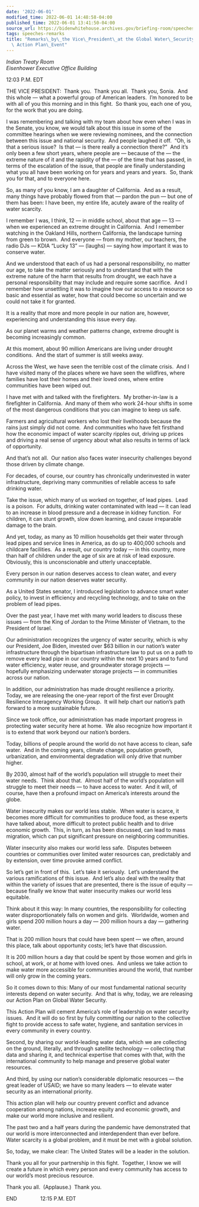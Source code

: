 ```yaml
---
date: '2022-06-01'
modified_time: 2022-06-01 14:48:58-04:00
published_time: 2022-06-01 13:41:50-04:00
source_url: https://bidenwhitehouse.archives.gov/briefing-room/speeches-remarks/2022/06/01/remarks-by-vice-president-harris-at-global-water-security-white-house-action-plan-event/
tags: speeches-remarks
title: "Remarks\_by\_the Vice\_President\_at the Global Water\_Security\_White\_House\
  \ Action Plan\_Event"
---
```

 
*Indian Treaty Room  
Eisenhower Executive Office Building*

12:03 P.M. EDT  
  
THE VICE PRESIDENT:  Thank you.  Thank you all.  Thank you, Sonia.  And
this whole — what a powerful group of American leaders.  I’m honored to
be with all of you this morning and in this fight.  So thank you, each
one of you, for the work that you are doing.  
  
I was remembering and talking with my team about how even when I was in
the Senate, you know, we would talk about this issue in some of the
committee hearings when we were reviewing nominees, and the connection
between this issue and national security.  And people laughed it off. 
“Oh, is that a serious issue?  Is that — is there really a connection
there?”  And it’s only been a few short years, where people are —
because of the — the extreme nature of it and the rapidity of the — of
the time that has passed, in terms of the escalation of the issue, that
people are finally understanding what you all have been working on for
years and years and years.  So, thank you for that, and to everyone
here.  
  
So, as many of you know, I am a daughter of California.  And as a
result, many things have probably flowed from that — pardon the pun —
but one of them has been: I have been, my entire life, acutely aware of
the reality of water scarcity.  
  
I remember I was, I think, 12 — in middle school, about that age — 13 —
when we experienced an extreme drought in California.  And I remember
watching in the Oakland Hills, northern California, the landscape
turning from green to brown.  And everyone — from my mother, our
teachers, the radio DJs — KDIA “Lucky 13” — (laughs) — saying how
important it was to conserve water.   
  
And we understood that each of us had a personal responsibility, no
matter our age, to take the matter seriously and to understand that with
the extreme nature of the harm that results from drought, we each have a
personal responsibility that may include and require some sacrifice. 
And I remember how unsettling it was to imagine how our access to a
resource so basic and essential as water, how that could become so
uncertain and we could not take it for granted.  
  
It is a reality that more and more people in our nation are, however,
experiencing and understanding this issue every day.  
  
As our planet warms and weather patterns change, extreme drought is
becoming increasingly common.  
  
At this moment, about 90 million Americans are living under drought
conditions.  And the start of summer is still weeks away.   
  
Across the West, we have seen the terrible cost of the climate crisis. 
And I have visited many of the places where we have seen the wildfires,
where families have lost their homes and their loved ones, where entire
communities have been wiped out.   
  
I have met with and talked with the firefighters.  My brother-in-law is
a firefighter in California.  And many of them who work 24-hour shifts
in some of the most dangerous conditions that you can imagine to keep us
safe.  
  
Farmers and agricultural workers who lost their livelihoods because the
rains just simply did not come.  And communities who have felt firsthand
how the economic impact of water scarcity ripples out, driving up prices
and driving a real sense of urgency about what also results in terms of
lack of opportunity.  
  
And that’s not all.  Our nation also faces water insecurity challenges
beyond those driven by climate change.   
  
For decades, of course, our country has chronically underinvested in
water infrastructure, depriving many communities of reliable access to
safe drinking water.  
  
Take the issue, which many of us worked on together, of lead pipes. 
Lead is a poison.  For adults, drinking water contaminated with lead —
it can lead to an increase in blood pressure and a decrease in kidney
function.  For children, it can stunt growth, slow down learning, and
cause irreparable damage to the brain.  
  
And yet, today, as many as 10 million households get their water through
lead pipes and service lines in America, as do up to 400,000 schools and
childcare facilities.  As a result, our country today — in this country,
more than half of children under the age of six are at risk of lead
exposure.  Obviously, this is unconscionable and utterly
unacceptable.     
  
Every person in our nation deserves access to clean water, and every
community in our nation deserves water security.  
  
As a United States senator, I introduced legislation to advance smart
water policy, to invest in efficiency and recycling technology, and to
take on the problem of lead pipes.     
  
Over the past year, I have met with many world leaders to discuss these
issues — from the King of Jordan to the Prime Minister of Vietnam, to
the President of Israel.  
  
Our administration recognizes the urgency of water security, which is
why our President, Joe Biden, invested over $63 billion in our nation’s
water infrastructure through the bipartisan infrastructure law to put us
on a path to remove every lead pipe in our country within the next 10
years and to fund water efficiency, water reuse, and groundwater storage
projects — hopefully emphasizing underwater storage projects — in
communities across our nation.   
  
In addition, our administration has made drought resilience a priority. 
Today, we are releasing the one-year report of the first ever Drought
Resilience Interagency Working Group.  It will help chart our nation’s
path forward to a more sustainable future.   
  
Since we took office, our administration has made important progress in
protecting water security here at home.  We also recognize how important
it is to extend that work beyond our nation’s borders.   
  
Today, billions of people around the world do not have access to clean,
safe water.  And in the coming years, climate change, population growth,
urbanization, and environmental degradation will only drive that number
higher.  
  
By 2030, almost half of the world’s population will struggle to meet
their water needs.  Think about that.  Almost half of the world’s
population will struggle to meet their needs — to have access to water. 
And it will, of course, have then a profound impact on America’s
interests around the globe.   
  
Water insecurity makes our world less stable.  When water is scarce, it
becomes more difficult for communities to produce food, as these experts
have talked about, more difficult to protect public health and to drive
economic growth.  This, in turn, as has been discussed, can lead to mass
migration, which can put significant pressure on neighboring
communities.   
  
Water insecurity also makes our world less safe.  Disputes between
countries or communities over limited water resources can, predictably
and by extension, over time provoke armed conflict.  
  
So let’s get in front of this.  Let’s take it seriously.  Let’s
understand the various ramifications of this issue.  And let’s also deal
with the reality that within the variety of issues that are presented,
there is the issue of equity — because finally we know that water
insecurity makes our world less equitable. 

Think about it this way: In many countries, the responsibility for
collecting water disproportionately falls on women and girls. 
Worldwide, women and girls spend 200 million hours a day — 200 million
hours a day — gathering water.

That is 200 million hours that could have been spent — we often, around
this place, talk about opportunity costs; let’s have that discussion.

It is 200 million hours a day that could be spent by those women and
girls in school, at work, or at home with loved ones.  And unless we
take action to make water more accessible for communities around the
world, that number will only grow in the coming years.   
  
So it comes down to this: Many of our most fundamental national security
interests depend on water security.  And that is why, today, we are
releasing our Action Plan on Global Water Security.

This Action Plan will cement America’s role of leadership on water
security issues.  And it will do so first by fully committing our nation
to the collective fight to provide access to safe water, hygiene, and
sanitation services in every community in every country.

Second, by sharing our world-leading water data, which we are collecting
on the ground, literally, and through satellite technology — collecting
that data and sharing it, and technical expertise that comes with that,
with the international community to help manage and preserve global
water resources. 

And third, by using our nation’s considerable diplomatic resources — the
great leader of USAID; we have so many leaders — to elevate water
security as an international priority.    
  
This action plan will help our country prevent conflict and advance
cooperation among nations, increase equity and economic growth, and make
our world more inclusive and resilient.   
  
The past two and a half years during the pandemic have demonstrated that
our world is more interconnected and interdependent than ever before. 
Water scarcity is a global problem, and it must be met with a global
solution.  
  
So, today, we make clear: The United States will be a leader in the
solution.  
  
Thank you all for your partnership in this fight.  Together, I know we
will create a future in which every person and every community has
access to our world’s most precious resource.

Thank you all.  (Applause.)  Thank you.

END                12:15 P.M. EDT  
